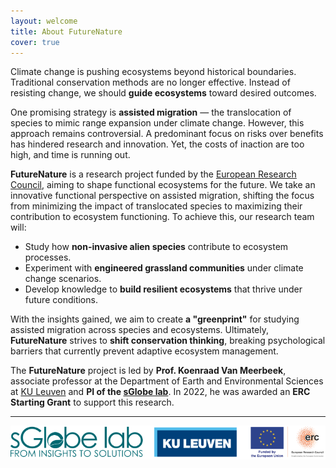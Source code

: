 ```yaml
---
layout: welcome
title: About FutureNature
cover: true
---
```


Climate change is pushing ecosystems beyond historical boundaries. Traditional conservation methods are no longer effective. Instead of resisting change, we should **guide ecosystems** toward desired outcomes. 

One promising strategy is **assisted migration** — the translocation of species to mimic range expansion under climate change. However, this approach remains controversial. A predominant focus on risks over benefits has hindered research and innovation. Yet, the costs of inaction are too high, and time is running out.

**FutureNature** is a research project funded by the [European Research Council](https://cordis.europa.eu/project/id/101076837), aiming to shape functional ecosystems for the future. We take an innovative functional perspective on assisted migration, shifting the focus from minimizing the impact of translocated species to maximizing their contribution to ecosystem functioning. To achieve this, our research team will:

- Study how **non-invasive alien species** contribute to ecosystem processes.
- Experiment with **engineered grassland communities** under climate change scenarios.
- Develop knowledge to **build resilient ecosystems** that thrive under future conditions.

With the insights gained, we aim to create **a "greenprint"** for studying assisted migration across species and ecosystems. Ultimately, **FutureNature** strives to **shift conservation thinking**, breaking psychological barriers that currently prevent adaptive ecosystem management.

The **FutureNature** project is led by **Prof. Koenraad Van Meerbeek**, associate professor at the Department of Earth and Environmental Sciences at [KU Leuven](https://www.kuleuven.be/english/kuleuven/index.html) and **PI of the [sGlobe lab](https://www.sglobelab.com)**. In 2022, he was awarded an **ERC Starting Grant** to support this research.

---

![logos](/assets/img/logos.png)
